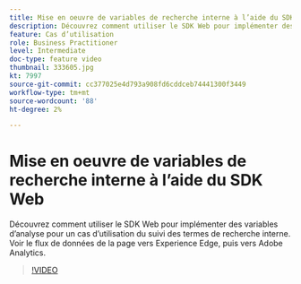 ```yaml
---
title: Mise en oeuvre de variables de recherche interne à l’aide du SDK Web
description: Découvrez comment utiliser le SDK Web pour implémenter des variables d’analyse pour un cas d’utilisation du suivi des termes de recherche interne. Voir le flux de données de la page vers Experience Edge, puis vers Adobe Analytics.
feature: Cas d’utilisation
role: Business Practitioner
level: Intermediate
doc-type: feature video
thumbnail: 333605.jpg
kt: 7997
source-git-commit: cc377025e4d793a908fd6cddceb74441300f3449
workflow-type: tm+mt
source-wordcount: '88'
ht-degree: 2%

---
```



# Mise en oeuvre de variables de recherche interne à l’aide du SDK Web

Découvrez comment utiliser le SDK Web pour implémenter des variables d’analyse pour un cas d’utilisation du suivi des termes de recherche interne. Voir le flux de données de la page vers Experience Edge, puis vers Adobe Analytics.

>[!VIDEO](https://video.tv.adobe.com/v/333605/?quality=12&learn=on)
